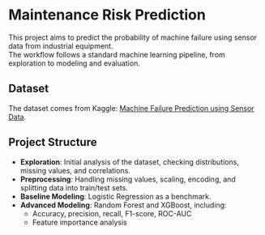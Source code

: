 # Maintenance Risk Prediction

This project aims to predict the probability of machine failure using sensor data from industrial equipment.  
The workflow follows a standard machine learning pipeline, from exploration to modeling and evaluation.

## Dataset
The dataset comes from Kaggle: [Machine Failure Prediction using Sensor Data](https://www.kaggle.com/datasets/umerrtx/machine-failure-prediction-using-sensor-data).

## Project Structure
- **Exploration**: Initial analysis of the dataset, checking distributions, missing values, and correlations.  
- **Preprocessing**: Handling missing values, scaling, encoding, and splitting data into train/test sets.  
- **Baseline Modeling**: Logistic Regression as a benchmark.  
- **Advanced Modeling**: Random Forest and XGBoost, including:
  - Accuracy, precision, recall, F1-score, ROC-AUC  
  - Feature importance analysis
